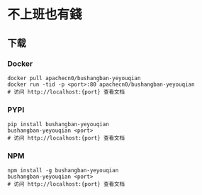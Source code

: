 # 不上班也有錢

## 下载

### Docker

```
docker pull apachecn0/bushangban-yeyouqian
docker run -tid -p <port>:80 apachecn0/bushangban-yeyouqian
# 访问 http://localhost:{port} 查看文档
```

### PYPI

```
pip install bushangban-yeyouqian
bushangban-yeyouqian <port>
# 访问 http://localhost:{port} 查看文档
```

### NPM

```
npm install -g bushangban-yeyouqian
bushangban-yeyouqian <port>
# 访问 http://localhost:{port} 查看文档
```